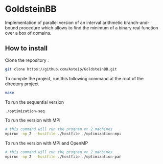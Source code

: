 # GoldsteinBB
Implementation of parallel version of an interval arithmetic branch-and-bound procedure which allows to find the minimum of a binary real function over a box of domains.

## How to install

Clone the repository :
```bash
git clone https://github.com/Asteip/GoldsteinBB.git
```
To compile the project, run this following command at the root of the directory project
```bash
make
```

To run the sequential version
```bash
./optimization-seq
```

To run the version with MPI
```bash
# this command will run the program on 2 machines
mpirun -np 2 --hostfile ./hostfile ./optimization-mpi
```

To run the version with MPI and OpenMP
```bash
# this command will run the program on 2 machines 
mpirun -np 2 --hostfile ./hostfile ./optimization-par
```